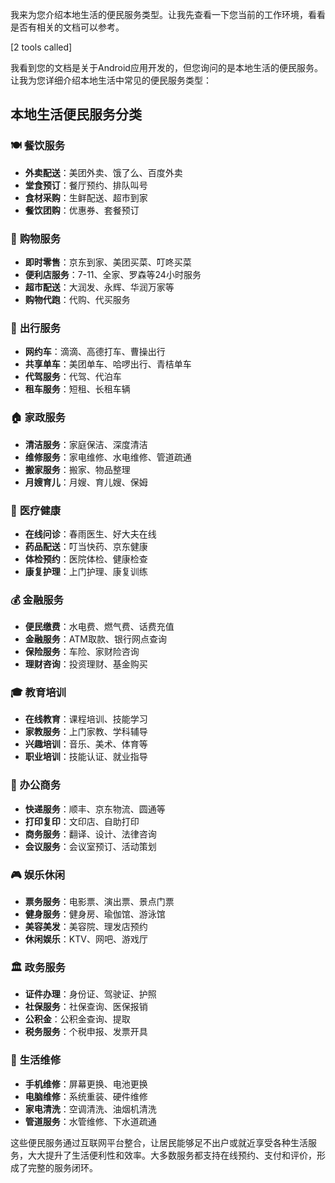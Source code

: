 我来为您介绍本地生活的便民服务类型。让我先查看一下您当前的工作环境，看看是否有相关的文档可以参考。


[2 tools called]

我看到您的文档是关于Android应用开发的，但您询问的是本地生活的便民服务。让我为您详细介绍本地生活中常见的便民服务类型：

## 本地生活便民服务分类

### 🍽️ **餐饮服务**
- **外卖配送**：美团外卖、饿了么、百度外卖
- **堂食预订**：餐厅预约、排队叫号
- **食材采购**：生鲜配送、超市到家
- **餐饮团购**：优惠券、套餐预订

### 🛒 **购物服务**
- **即时零售**：京东到家、美团买菜、叮咚买菜
- **便利店服务**：7-11、全家、罗森等24小时服务
- **超市配送**：大润发、永辉、华润万家等
- **购物代跑**：代购、代买服务

### 🚗 **出行服务**
- **网约车**：滴滴、高德打车、曹操出行
- **共享单车**：美团单车、哈啰出行、青桔单车
- **代驾服务**：代驾、代泊车
- **租车服务**：短租、长租车辆

### 🏠 **家政服务**
- **清洁服务**：家庭保洁、深度清洁
- **维修服务**：家电维修、水电维修、管道疏通
- **搬家服务**：搬家、物品整理
- **月嫂育儿**：月嫂、育儿嫂、保姆

### 🏥 **医疗健康**
- **在线问诊**：春雨医生、好大夫在线
- **药品配送**：叮当快药、京东健康
- **体检预约**：医院体检、健康检查
- **康复护理**：上门护理、康复训练

### 💰 **金融服务**
- **便民缴费**：水电费、燃气费、话费充值
- **金融服务**：ATM取款、银行网点查询
- **保险服务**：车险、家财险咨询
- **理财咨询**：投资理财、基金购买

### 🎓 **教育培训**
- **在线教育**：课程培训、技能学习
- **家教服务**：上门家教、学科辅导
- **兴趣培训**：音乐、美术、体育等
- **职业培训**：技能认证、就业指导

### 🏢 **办公商务**
- **快递服务**：顺丰、京东物流、圆通等
- **打印复印**：文印店、自助打印
- **商务服务**：翻译、设计、法律咨询
- **会议服务**：会议室预订、活动策划

### 🎮 **娱乐休闲**
- **票务服务**：电影票、演出票、景点门票
- **健身服务**：健身房、瑜伽馆、游泳馆
- **美容美发**：美容院、理发店预约
- **休闲娱乐**：KTV、网吧、游戏厅

### 🏛️ **政务服务**
- **证件办理**：身份证、驾驶证、护照
- **社保服务**：社保查询、医保报销
- **公积金**：公积金查询、提取
- **税务服务**：个税申报、发票开具

### 🔧 **生活维修**
- **手机维修**：屏幕更换、电池更换
- **电脑维修**：系统重装、硬件维修
- **家电清洗**：空调清洗、油烟机清洗
- **管道服务**：水管维修、下水道疏通

这些便民服务通过互联网平台整合，让居民能够足不出户或就近享受各种生活服务，大大提升了生活便利性和效率。大多数服务都支持在线预约、支付和评价，形成了完整的服务闭环。